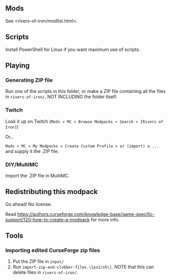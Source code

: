 ## Mods

See <rivers-of-iron/modlist.html>.

## Scripts

Install PowerShell for Linux if you want maximum use of scripts.

## Playing

### Generating ZIP file

Run one of the scripts in this folder, or make a ZIP file containing all the files in `rivers-of-iron/`, NOT INCLUDING the folder itself.

### Twitch

Look it up on Twitch (`Mods > MC > Browse Modpacks > Search > [Rivers of Iron]`)

Or...

`Mods > MC > My Modpacks > Create Custom Profile > or (import) a ...` and supply it the .ZIP file.

### DIY/MultiMC

Import the .ZIP file in MultiMC.

## Redistributing this modpack

Go ahead! No license.

Read <https://authors.curseforge.com/knowledge-base/game-specific-support/120-how-to-create-a-modpack> for more info.

## Tools

### Importing edited CurseForge zip files 

1. Put the ZIP file in `input/`
2. Run `import-zip-and-clobber-files.\[ps1/sh\]`. NOTE that this can delete files in `rivers-of-iron/`.